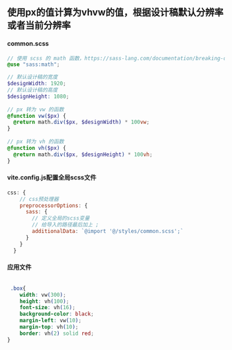 ## 使用px的值计算为vhvw的值，根据设计稿默认分辨率或者当前分辨率

#### common.scss

```scss
// 使用 scss 的 math 函数，https://sass-lang.com/documentation/breaking-changes/slash-div
@use "sass:math";

// 默认设计稿的宽度
$designWidth: 1920;
// 默认设计稿的高度
$designHeight: 1080;
 
// px 转为 vw 的函数
@function vw($px) {
  @return math.div($px, $designWidth) * 100vw;
}       
 
// px 转为 vh 的函数
@function vh($px) {
  @return math.div($px, $designHeight) * 100vh;
}

```

#### vite.config.js配置全局scss文件

```js
css: {
    // css预处理器
    preprocessorOptions: {
      sass: {
        // 定义全局的scss变量
        // 给导入的路径最后加上 ; 
        additionalData: `@import '@/styles/common.scss';`
      }
    }
  }
```

#### 应用文件

```css

 .box{
    width: vw(300);
    height: vh(100);
    font-size: vh(16);
    background-color: black;
    margin-left: vw(10);
    margin-top: vh(10);
    border: vh(2) solid red;
}

```

